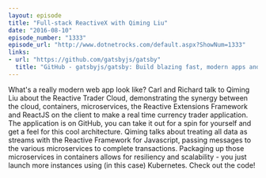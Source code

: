 ```yaml
---
layout: episode
title: "Full-stack ReactiveX with Qiming Liu"
date: "2016-08-10"
episode_number: "1333"
episode_url: "http://www.dotnetrocks.com/default.aspx?ShowNum=1333"
links:
- url: "https://github.com/gatsbyjs/gatsby"
  title: "GitHub - gatsbyjs/gatsby: Build blazing fast, modern apps and websites with React"
---
```


What's a really modern web app look like? Carl and Richard talk to Qiming Liu about the Reactive Trader Cloud, demonstrating the synergy between the cloud, containers, microservices, the Reactive Extensions Framework and ReactJS on the client to make a real time currency trader application. The application is on GitHub, you can take it out for a spin for yourself and get a feel for this cool architecture. Qiming talks about treating all data as streams with the Reactive Framework for Javascript, passing messages to the various microservices to complete transactions. Packaging up those microservices in containers allows for resiliency and scalability - you just launch more instances using (in this case) Kubernetes. Check out the code!
